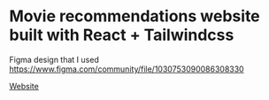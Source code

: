 # Movie recommendations website built with React + Tailwindcss

Figma design that I used
https://www.figma.com/community/file/1030753090086308330

[Website](https://delicate-sunshine-6d9670.netlify.app/)
